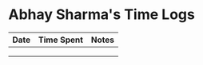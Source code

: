# Abhay Sharma's Time Logs

| Date | Time Spent | Notes |
|------|------|-------|
|      |      |       |
|      |      |       |
|      |      |       |
